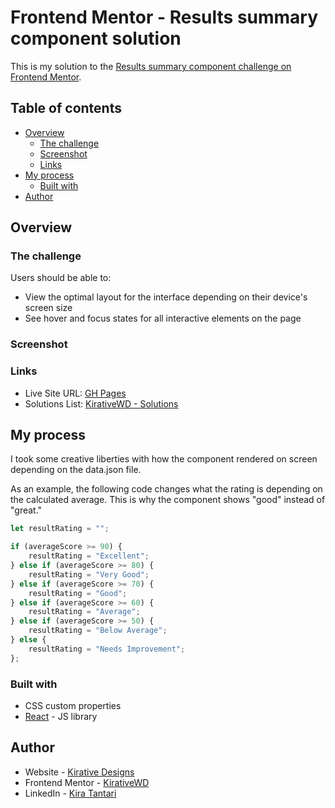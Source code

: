 # Frontend Mentor - Results summary component solution

This is my solution to the [Results summary component challenge on Frontend Mentor](https://www.frontendmentor.io/challenges/results-summary-component-CE_K6s0maV).

## Table of contents

- [Overview](#overview)
  - [The challenge](#the-challenge)
  - [Screenshot](#screenshot)
  - [Links](#links)
- [My process](#my-process)
  - [Built with](#built-with)
- [Author](#author)

## Overview

### The challenge

Users should be able to:

- View the optimal layout for the interface depending on their device's screen size
- See hover and focus states for all interactive elements on the page

### Screenshot

### Links

- Live Site URL: [GH Pages](https://kirativewd.github.io/results-summary/)
- Solutions List: [KirativeWD - Solutions](https://www.frontendmentor.io/profile/KirativeWD/solutions)

## My process

I took some creative liberties with how the component rendered on screen depending on the data.json file.

As an example, the following code changes what the rating is depending on the calculated average. This is why the component shows "good" instead of "great."

```js
let resultRating = "";

if (averageScore >= 90) {
    resultRating = "Excellent";
} else if (averageScore >= 80) {
    resultRating = "Very Good";
} else if (averageScore >= 70) {
    resultRating = "Good";
} else if (averageScore >= 60) {
    resultRating = "Average";
} else if (averageScore >= 50) {
    resultRating = "Below Average";
} else {
    resultRating = "Needs Improvement";
};
```

### Built with

- CSS custom properties
- [React](https://reactjs.org/) - JS library

## Author

- Website - [Kirative Designs](https://kirativedesigns.com)
- Frontend Mentor - [KirativeWD](https://www.frontendmentor.io/profile/KirativeWD)
- LinkedIn - [Kira Tantari](https://www.linkedin.com/in/kira-tantari/)
